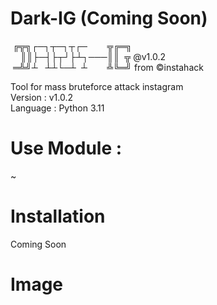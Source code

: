 # Dark-IG   (Coming Soon)
&nbsp;╔╦╗┌─┐┬─┐┬┌─&nbsp;&nbsp;&nbsp;&nbsp;&nbsp;&nbsp;&nbsp;&nbsp;╦╔═╗<br>
&nbsp; &nbsp; ║║├─┤├┬┘├┴┐───║║&nbsp;&nbsp;╦ @v1.0.2<br>
&nbsp;═╩╝┴&nbsp;&nbsp; ┴┴└─┴ &nbsp;┴&nbsp;&nbsp;&nbsp;&nbsp;&nbsp;&nbsp;&nbsp;&nbsp;╩╚═╝ from ©instahack<br>

Tool for mass bruteforce attack instagram<br>
Version : v1.0.2<br>
Language : Python 3.11

# Use Module :
~

# Installation
Coming Soon

# Image
